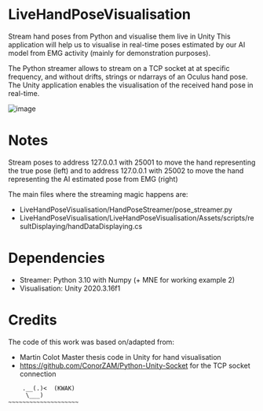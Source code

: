 # LiveHandPoseVisualisation
Stream hand poses from Python and visualise them live in Unity
This application will help us to visualise in real-time poses estimated by our AI model from EMG activity (mainly for demonstration purposes).

The Python streamer allows to stream on a TCP socket at at specific frequency, and without drifts, strings or ndarrays of an Oculus hand pose.
The Unity application enables the visualisation of the received hand pose in real-time.

![image](https://drive.google.com/uc?id=1q9HsWYOo2QHuH8OHAyerCYtwBhIS9nn8)

# Notes
Stream poses to address 127.0.0.1 with 25001 to move the hand representing the true pose (left) and to address 127.0.0.1 with 25002 to move the hand representing the AI estimated pose from EMG  (right)

The main files where the streaming magic happens are:
  - LiveHandPoseVisualisation/HandPoseStreamer/pose_streamer.py
  - LiveHandPoseVisualisation/LiveHandPoseVisualisation/Assets/scripts/resultDisplaying/handDataDisplaying.cs

# Dependencies
  - Streamer: Python 3.10 with Numpy (+ MNE for working example 2)
  - Visualisation: Unity 2020.3.16f1

# Credits
The code of this work was based on/adapted from:
  - Martin Colot Master thesis code in Unity for hand visualisation
  - https://github.com/ConorZAM/Python-Unity-Socket for the TCP socket connection

```
    .__(.)<  (KWAK)
     \___)    
~~~~~~~~~~~~~~~~~~~~
```
